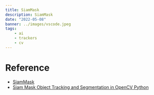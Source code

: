 ```yaml
---
title: SiamMask
description: SiamMask
date: "2022-05-08"
banner: ../images/vscode.jpeg
tags:
    - ai
    - trackers
    - cv
---
```


# Reference
- [SiamMask](https://github.com/foolwood/SiamMask)
- [Siam Mask Object Tracking and Segmentation in OpenCV Python](https://www.skillshare.com/classes/Siam-Mask-Object-Tracking-and-Segmentation-in-OpenCV-Python/637611751)